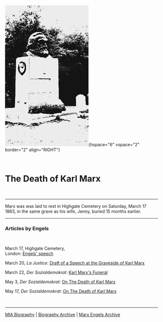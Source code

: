 ![Marx\'s gravestone in Highgate cemetry](grave.gif){hspace="6"
vspace="2" border="2" align="RIGHT"}

 

# The Death of Karl Marx

 

------------------------------------------------------------------------

Marx was was laid to rest in Highgate Cemetery on Saturday, March 17
1883, in the same grave as his wife, Jenny, buried 15 months earlier.

------------------------------------------------------------------------

### Articles by Engels

 

March 17, Highgate Cemetery,\
London: [Engels\' speech](burial.htm)

March 20, *La Justice*: [Draft of a Speech at the Graveside of Karl
Marx](justice.htm)

March 22, *Der Sozialdemokrat*: [Karl Marx\'s Funeral](dersoz1.htm)

May 3, *Der Sozialdemokrat*: [On The Death of Karl Marx](dersoz2.htm)

May 17, *Der Sozialdemokrat*: [On The Death of Karl Marx](dersoz2.htm#2)

 

------------------------------------------------------------------------

[MIA Biography](../../../../../glossary/people/m/a.htm#marx) \|
[Biography Archive](../../../bio/index.htm) \| [Marx Engels
Archive](../../../index.htm)
